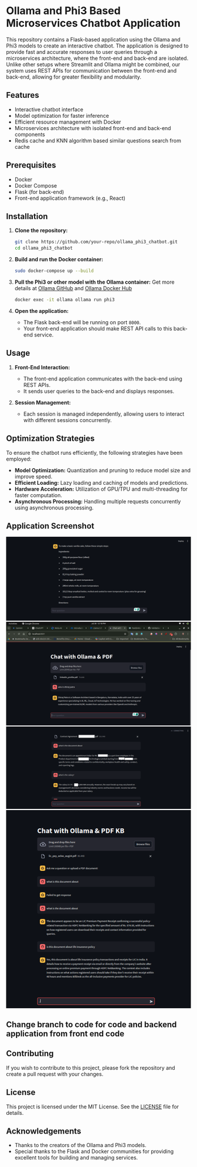 
# Ollama and Phi3 Based Microservices Chatbot Application

This repository contains a Flask-based application using the Ollama and Phi3 models to create an interactive chatbot. The application is designed to provide fast and accurate responses to user queries through a microservices architecture, where the front-end and back-end are isolated. Unlike other setups where Streamlit and Ollama might be combined, our system uses REST APIs for communication between the front-end and back-end, allowing for greater flexibility and modularity.

## Features
- Interactive chatbot interface
- Model optimization for faster inference
- Efficient resource management with Docker
- Microservices architecture with isolated front-end and back-end components
- Redis cache and KNN algorithm based similar questions search from cache

## Prerequisites
- Docker
- Docker Compose
- Flask (for back-end)
- Front-end application framework (e.g., React)

## Installation

1. **Clone the repository:**
    ```bash
    git clone https://github.com/your-repo/ollama_phi3_chatbot.git
    cd ollama_phi3_chatbot
    ```

2. **Build and run the Docker container:**
    ```bash
    sudo docker-compose up --build
    ```

3. **Pull the Phi3 or other model with the Ollama container:**
    Get more details at [Ollama GitHub](https://github.com/ollama/ollama) and [Ollama Docker Hub](https://hub.docker.com/r/ollama/ollama)
    ```bash
    docker exec -it ollama ollama run phi3
    ```

4. **Open the application:**
    - The Flask back-end will be running on port `8000`.
    - Your front-end application should make REST API calls to this back-end service.

## Usage

1. **Front-End Interaction:**
    - The front-end application communicates with the back-end using REST APIs.
    - It sends user queries to the back-end and displays responses.

2. **Session Management:**
    - Each session is managed independently, allowing users to interact with different sessions concurrently.

## Optimization Strategies

To ensure the chatbot runs efficiently, the following strategies have been employed:

- **Model Optimization:** Quantization and pruning to reduce model size and improve speed.
- **Efficient Loading:** Lazy loading and caching of models and predictions.
- **Hardware Acceleration:** Utilization of GPU/TPU and multi-threading for faster computation.
- **Asynchronous Processing:** Handling multiple requests concurrently using asynchronous processing.

## Application Screenshot

![Ollama and Phi3 Chatbot](ollama_phi3_streamlit_chatbot.png)
![Ollama and Phi3 Chatbot Knowledge Base](ollama_chat2.png)
![Ollama and Phi3 Chatbot Knowledge Base with Session](chat_session.png)
![Ollama and Phi3 Chatbot Knowledge Base with Cache and KNN search from cache](session_with_redis_and_knn.png)

## Change branch to code for code and backend application from front end code

## Contributing

If you wish to contribute to this project, please fork the repository and create a pull request with your changes.

## License

This project is licensed under the MIT License. See the [LICENSE](LICENSE) file for details.

## Acknowledgements

- Thanks to the creators of the Ollama and Phi3 models.
- Special thanks to the Flask and Docker communities for providing excellent tools for building and managing services.
